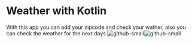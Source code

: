 # Weather with Kotlin


With this app  you can add your zipcode and check your wather, also you can check the weather for the next days
![github-small](https://github.com/heinerthebestMobileApps/Weather/blob/master/1.PNG)![github-small](https://github.com/heinerthebestMobileApps/Weather/blob/master/2.PNG)
